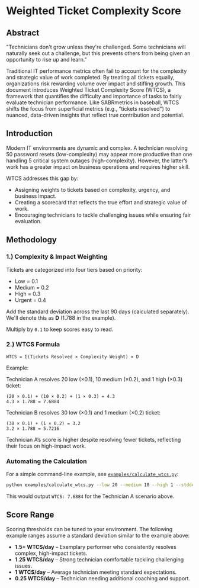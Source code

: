 # Weighted Ticket Complexity Score
## Abstract
"Technicians don't grow unless they're challenged. Some technicians will naturally seek out a challenge, but this prevents others from being given an opportunity to rise up and learn."

Traditional IT performance metrics often fail to account for the complexity and strategic value of work completed. By treating all tickets equally, organizations risk rewarding volume over impact and stifling growth. This document introduces Weighted Ticket Complexity Score (WTCS), a framework that quantifies the difficulty and importance of tasks to fairly evaluate technician performance. Like SABRmetrics in baseball, WTCS shifts the focus from superficial metrics (e.g., "tickets resolved") to nuanced, data-driven insights that reflect true contribution and potential.

## Introduction
Modern IT environments are dynamic and complex. A technician resolving 50 password resets (low-complexity) may appear more productive than one handling 5 critical system outages (high-complexity). However, the latter’s work has a greater impact on business operations and requires higher skill.

WTCS addresses this gap by:

- Assigning weights to tickets based on complexity, urgency, and business impact.
- Creating a scorecard that reflects the true effort and strategic value of work.
- Encouraging technicians to tackle challenging issues while ensuring fair evaluation.

## Methodology
### 1.) Complexity & Impact Weighting
Tickets are categorized into four tiers based on priority:
- Low = 0.1
- Medium = 0.2
- High = 0.3
- Urgent = 0.4

Add the standard deviation across the last 90 days (calculated separately). We'll denote this as **D** (1.788 in the example).

Multiply by `0.1` to keep scores easy to read.

### 2.) WTCS Formula
```
WTCS = Σ(Tickets Resolved × Complexity Weight) × D
```

Example:

Technician A resolves 20 low (×0.1), 10 medium (×0.2), and 1 high (×0.3) ticket:

```
(20 × 0.1) + (10 × 0.2) + (1 × 0.3) = 4.3
4.3 × 1.788 = 7.6884
```

Technician B resolves 30 low (×0.1) and 1 medium (×0.2) ticket:

```
(30 × 0.1) + (1 × 0.2) = 3.2
3.2 × 1.788 = 5.7216
```

Technician A’s score is higher despite resolving fewer tickets, reflecting their focus on high-impact work.

### Automating the Calculation
For a simple command-line example, see [`examples/calculate_wtcs.py`](../examples/calculate_wtcs.py):

```bash
python examples/calculate_wtcs.py --low 20 --medium 10 --high 1 --stddev 1.788
```
This would output `WTCS: 7.6884` for the Technician A scenario above.

## Score Range
Scoring thresholds can be tuned to your environment. The following example ranges assume a standard deviation similar to the example above:
- **1.5+ WTCS/day** – Exemplary performer who consistently resolves complex, high-impact tickets.
- **1.25 WTCS/day** – Strong technician comfortable tackling challenging issues.
- **1 WTCS/day** – Average technician meeting standard expectations.
- **0.25 WTCS/day** – Technician needing additional coaching and support.
